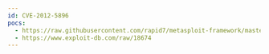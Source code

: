 ```yaml
---
id: CVE-2012-5896
pocs:
  - https://raw.githubusercontent.com/rapid7/metasploit-framework/master/modules/exploits/windows/browser/intrust_annotatex_add.rb
  - https://www.exploit-db.com/raw/18674
---
```


